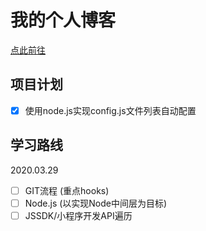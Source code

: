 # 我的个人博客

[点此前往](https://cathe-zhang.github.io/blog)

## 项目计划

- [x] 使用node.js实现config.js文件列表自动配置

## 学习路线

2020.03.29 

- [ ] GIT流程 (重点hooks)
- [ ] Node.js (以实现Node中间层为目标)
- [ ] JSSDK/小程序开发API遍历
